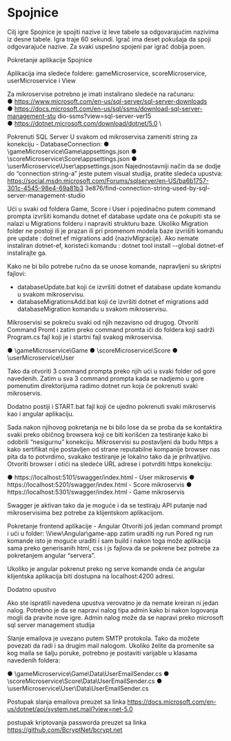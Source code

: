 # Spojnice

Cilj igre Spojnice je spojiti nazive iz leve tabele sa odgovarajućim nazivima iz desne tabele.
Igra traje 60 sekundi. Igrač ima deset pokušaja da spoji odgovarajuće nazive.
Za svaki uspešno spojeni par igrač dobija poen.

Pokretanje aplikacije Spojnice

Aplikacija ima sledeće foldere: gameMicroservice, scoreMicroservice, userMicroservice i View

Za mikroservise potrebno je imati instalirano sledeće na računaru:\
●	https://www.microsoft.com/en-us/sql-server/sql-server-downloads \
●	https://docs.microsoft.com/en-us/sql/ssms/download-sql-server-management-stu dio-ssms?view=sql-server-ver15 \
●	https://dotnet.microsoft.com/download/dotnet/5.0 \


Pokrenuti SQL Server 
U svakom od mikroservisa zameniti string za konekciju - DatabaseConnection:
●	\gameMicroservice\Game\appsettings.json
●	\scoreMicroservice\Score\appsettings.json
●	\userMicroservice\User\appsettings.json
Najednostavniji način da se dodje do “connection string-a” jeste putem visual studija, pratite sledeća upustva:
https://social.msdn.microsoft.com/Forums/sqlserver/en-US/ba6b1757-301c-4545-98e4-69a81b3
3e876/find-connection-string-used-by-sql-server-management-studio

Ući u svaki od foldera Game, Score i User i pojedinačno putem command prompta izvršiti komandu dotnet ef database update ona će pokupiti sta se nalazi u Migrations folderu i napraviti strukturu baze. Ukoliko Migration folder ne postoji ili je prazan ili pri promenom modela baze izvrišiti komandu pre update : dotnet ef migrations add {nazivMigracije}. Ako nemate instaliran dotnet-ef, koristeći komandu : dotnet tool install --global dotnet-ef instalirajte ga.

Kako ne bi bilo potrebe ručno da se unose komande, napravljeni su skriptni fajlovi:
-	databaseUpdate.bat koji će izvršiti dotnet ef database update komandu u svakom mikroservisu.
-	databaseMigrationsAdd.bat koji će izvršiti dotnet ef migrations add databaseMigration
komandu u svakom mikroservisu.

Mikroservisi se pokreću svaki od njih nezavisno od drugog. Otvoriti Command Promt i zatim
preko command promta ići do foldera koji sadrži Program.cs fajl koji je i startni fajl svakog mikroservisa.

●	\gameMicroservice\Game
●	\scoreMicroservice\Score
●	\userMicroservice\User
 
Tako da otvoriti 3 command prompta preko njih ući u svaki folder od gore navedenih. Zatim u sva 3 command prompta kada se nadjemo u gore pomenutim direktorijuma radimo dotnet run koja će pokrenuti svaki mikroservis.

Dodatno postiji i START.bat fajl koji će ujedno pokrenuti svaki mikroservis kao i angular aplikaciju.

Sada nakon njihovog pokretanja ne bi bilo lose da se proba da se kontaktira svaki preko običnog browsera koji ce biti korišćen za testiranje kako bi odobrili “nesigurnu” konekciju. Mikroservisi su postavljeni da budu https a kako sertifikat nije postavljen od strane reputabilne kompanije browser nas pita da to potvrdimo, svakako testiranje je lokalno tako da je prihvatljivo. Otvoriti browser i otići na sledeće URL adrese i potvrditi https konekciju:

●	https://localhost:5101/swagger/index.html - User mikroservis
●	https://localhost:5201/swagger/index.html - Score mikroservis
●	https://localhost:5301/swagger/index.html - Game mikroservis

Swagger je aktivan tako da je moguće i da se testiraju API putanje nad mikroservisima bez potrebe za klijentskom aplikacijom.

Pokretanje frontend aplikacije - Angular 
Otvoriti još jedan command prompt i ući u folder: \View\Angular\game-app zatim uraditi ng run
Pored ng run komande isto je moguće uraditi i sam build i nakon toga može aplikacija sama preko generisanih html, css i js fajlova da se pokrene bez potrebe za pokretanjem angular “servera”.

Ukoliko je angular pokrenut preko ng serve komande onda će angular klijentska aplikacija biti dostupna na localhost:4200 adresi.
 
 Dodatno upustvo

Ako ste ispratili navedena upustva verovatno je da nemate kreiran ni jedan nalog. Potrebno je da se napravi nalog tipa admin kako bi nakon logovanja mogli da pravite nove igre. Admin nalog može da se napravi preko microsoft sql server management studija


Slanje emailova je uvezano putem SMTP protokola. Tako da možete povezati da radi i sa drugim mail nalogom. Ukoliko želite da promenite sa kog maila se šalju poruke, potrebno je postaviti varijable u klasama navedenih foldera:

●	\gameMicroservice\Game\Data\UserEmailSender.cs
●	\scoreMicroservice\Score\Data\UserEmailSender.cs
●	\userMicroservice\User\Data\UserEmailSender.cs

Postupak slanja emailova preuzet sa linka
https://docs.microsoft.com/en-us/dotnet/api/system.net.mail?view=net-5.0 

postupak kriptovanja passworda preuzet sa linka
https://github.com/BcryptNet/bcrypt.net
